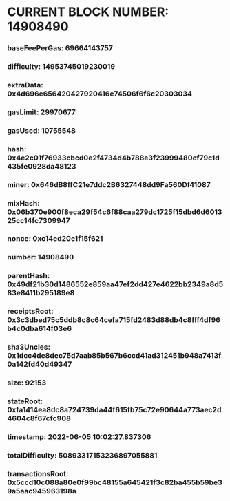 # CURRENT BLOCK NUMBER: 14908490

### baseFeePerGas: 69664143757
### difficulty: 14953745019230019
### extraData: 0x4d696e656420427920416e74506f6f6c20303034
### gasLimit: 29970677
### gasUsed: 10755548
### hash: 0x4e2c01f76933cbcd0e2f4734d4b788e3f23999480cf79c1d435fe0928da48123
### miner: 0x646dB8ffC21e7ddc2B6327448dd9Fa560Df41087
### mixHash: 0x06b370e900f8eca29f54c6f88caa279dc1725f15dbd6d601325cc14fc7309947
### nonce: 0xc14ed20e1f15f621
### number: 14908490
### parentHash: 0x49df21b30d1486552e859aa47ef2dd427e4622bb2349a8d583e8411b295189e8
### receiptsRoot: 0x3c3dbed75c5ddb8c8c64cefa715fd2483d88db4c8fff4df96b4c0dba614f03e6
### sha3Uncles: 0x1dcc4de8dec75d7aab85b567b6ccd41ad312451b948a7413f0a142fd40d49347
### size: 92153
### stateRoot: 0xfa1414ea8dc8a724739da44f615fb75c72e90644a773aec2d4604c8f67cfc908
### timestamp: 2022-06-05 10:02:27.837306
### totalDifficulty: 50893317153236897055881
### transactionsRoot: 0x5ccd10c088a80e0f99bc48155a645421f3c82ba455b59be39a5aac945963198a

